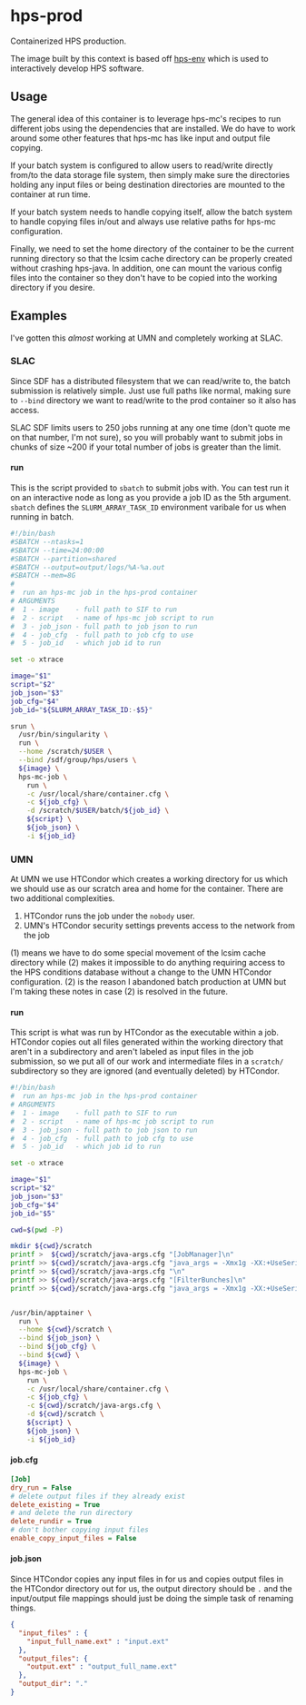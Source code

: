 # hps-prod
Containerized HPS production.

The image built by this context is based off
[hps-env](https://github.com/tomeichlersmith/hps-env)
which is used to interactively develop HPS software.

## Usage
The general idea of this container is to leverage
hps-mc's recipes to run different jobs using the
dependencies that are installed. We do have to work
around some other features that hps-mc has like
input and output file copying.

If your batch system is configured to allow users to 
read/write directly from/to the data storage file
system, then simply make sure the directories holding any
input files or being destination directories are mounted 
to the container at run time.

If your batch system needs to handle copying itself, 
allow the batch system to handle copying files in/out
and always use relative paths for hps-mc configuration.

Finally, we need to set the home directory of the container
to be the current running directory so that the lcsim cache
directory can be properly created without crashing hps-java.
In addition, one can mount the various config files into the
container so they don't have to be copied into the working directory
if you desire.

## Examples
I've gotten this _almost_ working at UMN and completely working
at SLAC.

### SLAC
Since SDF has a distributed filesystem that we can read/write to,
the batch submission is relatively simple. Just use full paths like
normal, making sure to `--bind` directory we want to read/write to
the prod container so it also has access.

SLAC SDF limits users to 250 jobs running at any one time
(don't quote me on that number, I'm not sure), so you will probably
want to submit jobs in chunks of size ~200 if your total number of
jobs is greater than the limit.

#### run
This is the script provided to `sbatch` to submit jobs with.
You can test run it on an interactive node as long as you provide
a job ID as the 5th argument. `sbatch` defines the `SLURM_ARRAY_TASK_ID`
environment varibale for us when running in batch.
```bash
#!/bin/bash
#SBATCH --ntasks=1
#SBATCH --time=24:00:00
#SBATCH --partition=shared
#SBATCH --output=output/logs/%A-%a.out
#SBATCH --mem=8G
#
#  run an hps-mc job in the hps-prod container
# ARGUMENTS
#  1 - image    - full path to SIF to run
#  2 - script   - name of hps-mc job script to run
#  3 - job_json - full path to job json to run
#  4 - job_cfg  - full path to job cfg to use
#  5 - job_id   - which job id to run

set -o xtrace

image="$1"
script="$2"
job_json="$3"
job_cfg="$4"
job_id="${SLURM_ARRAY_TASK_ID:-$5}"

srun \
  /usr/bin/singularity \
  run \
  --home /scratch/$USER \
  --bind /sdf/group/hps/users \
  ${image} \
  hps-mc-job \
    run \
    -c /usr/local/share/container.cfg \
    -c ${job_cfg} \
    -d /scratch/$USER/batch/${job_id} \
    ${script} \
    ${job_json} \
    -i ${job_id}
```

### UMN
At UMN we use HTCondor which creates a working directory for us which
we should use as our scratch area and home for the container. There
are two additional complexities.

1. HTCondor runs the job under the `nobody` user.
2. UMN's HTCondor security settings prevents access to the network from the job

(1) means we have to do some special movement of the lcsim cache directory while
(2) makes it impossible to do anything requiring access to the HPS conditions
database without a change to the UMN HTCondor configuration. (2) is the reason
I abandoned batch production at UMN but I'm taking these notes in case (2) is
resolved in the future.

#### run
This script is what was run by HTCondor as the executable within a job.
HTCondor copies out all files generated within the working directory that
aren't in a subdirectory and aren't labeled as input files in the job submission,
so we put all of our work and intermediate files in a `scratch/` subdirectory
so they are ignored (and eventually deleted) by HTCondor.
```bash
#!/bin/bash
#  run an hps-mc job in the hps-prod container
# ARGUMENTS
#  1 - image    - full path to SIF to run
#  2 - script   - name of hps-mc job script to run
#  3 - job_json - full path to job json to run
#  4 - job_cfg  - full path to job cfg to use
#  5 - job_id   - which job id to run

set -o xtrace

image="$1"
script="$2"
job_json="$3"
job_cfg="$4"
job_id="$5"

cwd=$(pwd -P)

mkdir ${cwd}/scratch
printf >  ${cwd}/scratch/java-args.cfg "[JobManager]\n"
printf >> ${cwd}/scratch/java-args.cfg "java_args = -Xmx1g -XX:+UseSerialGC -Dorg.lcsim.cacheDir=${cwd}/scratch\n"
printf >> ${cwd}/scratch/java-args.cfg "\n"
printf >> ${cwd}/scratch/java-args.cfg "[FilterBunches]\n"
printf >> ${cwd}/scratch/java-args.cfg "java_args = -Xmx1g -XX:+UseSerialGC -Dorg.lcsim.cacheDir=${cwd}/scratch\n"


/usr/bin/apptainer \
  run \
  --home ${cwd}/scratch \
  --bind ${job_json} \
  --bind ${job_cfg} \
  --bind ${cwd} \
  ${image} \
  hps-mc-job \
    run \
    -c /usr/local/share/container.cfg \
    -c ${job_cfg} \
    -c ${cwd}/scratch/java-args.cfg \
    -d ${cwd}/scratch \
    ${script} \
    ${job_json} \
    -i ${job_id}
```

#### job.cfg
```cfg
[Job]
dry_run = False
# delete output files if they already exist
delete_existing = True
# and delete the run directory
delete_rundir = True
# don't bother copying input files
enable_copy_input_files = False
```

#### job.json
Since HTCondor copies any input files in for us and copies output files in the HTCondor directory 
out for us, the output directory should be `.` and the input/output file mappings should just be
doing the simple task of renaming things.
```json
{
  "input_files" : {
    "input_full_name.ext" : "input.ext" 
  },
  "output_files": {
    "output.ext" : "output_full_name.ext"
  },
  "output_dir": "."
}
```

